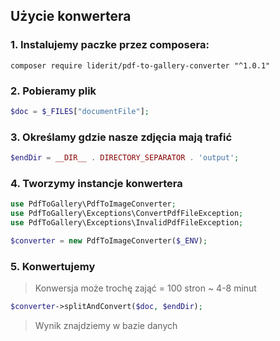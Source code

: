 ## Użycie konwertera

### 1. Instalujemy paczke przez composera:
```text
composer require liderit/pdf-to-gallery-converter "^1.0.1"
```

### 2. Pobieramy plik

```php
$doc = $_FILES["documentFile"];
```

### 3. Określamy gdzie nasze zdjęcia mają trafić

```php
$endDir = __DIR__ . DIRECTORY_SEPARATOR . 'output';
```

### 4. Tworzymy instancje konwertera

```php
use PdfToGallery\PdfToImageConverter;
use PdfToGallery\Exceptions\ConvertPdfFileException;
use PdfToGallery\Exceptions\InvalidPdfFileException;

$converter = new PdfToImageConverter($_ENV);
```

### 5. Konwertujemy

> Konwersja może trochę zająć = 100 stron ~ 4-8 minut

```php
$converter->splitAndConvert($doc, $endDir);
```

> Wynik znajdziemy w bazie danych
